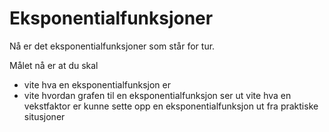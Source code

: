 # Eksponentialfunksjoner


Nå er det eksponentialfunksjoner som står for tur. 

Målet nå er at du skal 

* vite hva en eksponentialfunksjon er
* vite hvordan grafen til en eksponentialfunksjon ser ut
vite hva en vekstfaktor er
kunne sette opp en eksponentialfunksjon ut fra praktiske situsjoner